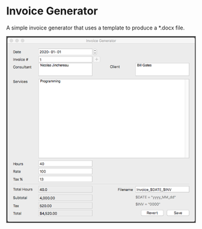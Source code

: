 # Invoice Generator

A simple invoice generator that uses a template to produce a *.docx file.

![demo](screenshot.png)